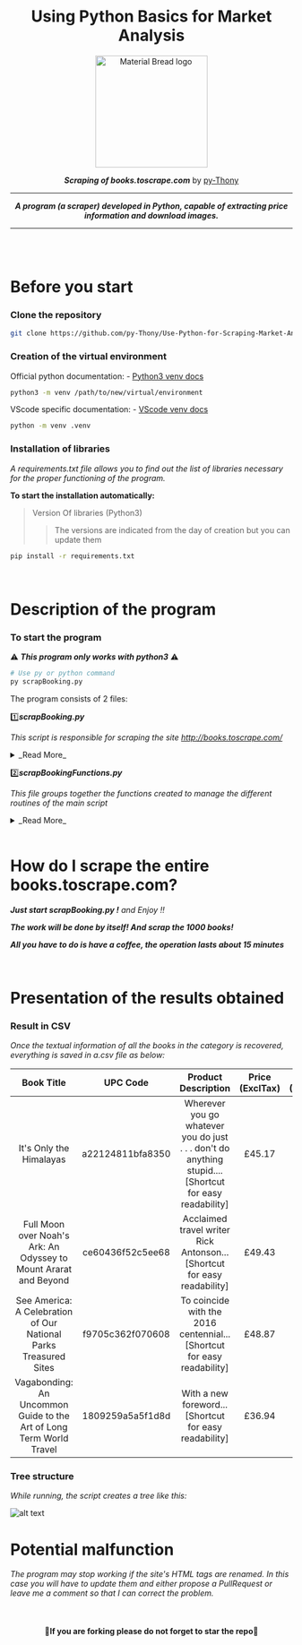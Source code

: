 <div align="center">

# Using Python Basics for Market Analysis
</div>

<p align="center">
  <img width="200" src="https://user.oc-static.com/upload/2020/09/22/1600779540759_Online%20bookstore-01.png" alt="Material Bread logo">
</p>

<div align="center">

___Scraping of books.toscrape.com___
by [py-Thony](https://github.com/py-Thony "Click to access my GitHub profile and discover my other projects.")

</div>

---

<div align="center">

___A program (a scraper) developed in Python, capable of extracting price information and download images.___
</div>

---
<br/>
<br/>

# Before you start

### Clone the repository
```bash
git clone https://github.com/py-Thony/Use-Python-for-Scraping-Market-Analysis
```

### Creation of the virtual environment
Official python documentation:
    - [Python3 venv docs](https://docs.python.org/fr/3/library/venv.html "Documentation for creating and using a virtual environment to work free from version conflicts.")
```bash
python3 -m venv /path/to/new/virtual/environment
```

VScode specific documentation:
    - [VScode venv docs](https://code.visualstudio.com/docs/python/environments "Documentation for creating and using a virtual environment to work free from version conflicts.")
```bash
python -m venv .venv
```

### Installation of libraries
_A requirements.txt file allows you to find out the list of libraries necessary for the proper functioning of the program._

__To start the installation automatically:__
>Version Of libraries (Python3)
>>The versions are indicated from the day of creation but you can update them
```bash
pip install -r requirements.txt
```

<br/>

# Description of the program

### To start the program

:warning: ___This program only works with python3___ :warning:
```bash
# Use py or python command
py scrapBooking.py
```

The program consists of 2 files:

:one:___scrapBooking.py___

_This script is responsible for scraping the site http://books.toscrape.com/_
<details>
  <summary>_Read More_</summary>
  <p>

__CONCEPTION:__

:point_right:__Step 1:__ 

Extraction of URLS from each category and listing.

:point_right:__Step 2:__ 

Peel this list to scrape all book links
        and generate tuples listing (category name, [link list])

:point_right:__Step 3:__ 

Query each book link to:
* Extraction of textual information
* Download the image of the book

:point_right:__Step 3bis:__ 

Creation of self-named parent files according to the name of the category:
* Creation of 'CSV' and 'IMAGES' child folders
* Saving text data to a CSV file in the CSV folder
* Saving images renamed with the title of the book in the IMAGES folder


__GENERATION OF FOLDERS AND FILES:__

* ___Parent folder___ with the category name
    - ___Child folder___ named CSV
        - File.csv with the name of the category
    - ___Child folder___ named IMAGES
        - Saving images in JPG format and renamed with the title of the book
</p>
</details>


:two:___scrapBookingFunctions.py___

_This file groups together the functions created to manage the different routines of the main script_
<details>
  <summary>_Read More_</summary>
  <p>

:arrow_right:__scrap_links_of_categories__

Function used to retrieve the links of the categories.

:arrow_right:__scrap_links_of_books__

Function used to retrieve the links of the books.

:arrow_right:__scrap_book_informations__

This function retrieves the following information:
- Book name
- UPC code
- Type of product
- Price (with and without tax, and tax only)
- The availability
- the number of comments
- the star rating
- the url of the image
And download the images.

:arrow_right:__scrap_and_save_book_image__

Function used to download the image of each book.

:arrow_right:__create_folder__

Function used only to manage
a possible error during file access, 
the path settings are deliberately 
processed in the same place as the calls 
for the sake of readability
</p>
</details>

<br/>

# How do I scrape the entire books.toscrape.com?

___Just start scrapBooking.py !___ _and Enjoy !!_

___The work will be done by itself! And scrap the 1000 books!___

___All you have to do is have a coffee, the operation lasts about 15 minutes___

<br/>

# Presentation of the results obtained

### Result in CSV

_Once the textual information of all the books in the category is recovered, everything is saved in a.csv file as below:_


| Book  Title | UPC  Code | Product  Description | Price  (ExclTax) | Price  (InclTax) | Taxes |Availability | Reviews_rating | Image  Url |
| :---: | :---: | :---: | :---: | :---: | :---: | :---: | :---: | :---: |
| It's  Only  the  Himalayas | a22124811bfa8350 | Wherever  you  go  whatever  you  do  just  .  .  .  don't  do  anything  stupid....[Shortcut for easy readability] | £45.17 | £45.17 | £0.00 | In  stock  (19  available) | Two | http://books.toscrape.com/media/cache/6d/41/6d418a73cc7d4ecfd75ca11d854041db.jpg |
| Full  Moon  over  Noah's  Ark:  An  Odyssey  to  Mount  Ararat  and  Beyond | ce60436f52c5ee68 | Acclaimed  travel  writer  Rick  Antonson...[Shortcut for easy readability] | £49.43 | £49.43 | £0.00 | In  stock  (15  available) | Four | http://books.toscrape.com/media/cache/fe/8a/fe8af6ceec7718986380c0fde9b3b34f.jpg |
| See  America:  A  Celebration  of  Our  National  Parks  Treasured  Sites | f9705c362f070608 | To  coincide  with  the  2016  centennial...[Shortcut for easy readability] | £48.87 | £48.87 | £0.00 | In  stock  (14  available) | Three |http://books.toscrape.com/media/cache/c7/1a/c71a85dbf8c2dbc75cb271026618477c.jpg |
| Vagabonding:  An  Uncommon  Guide  to  the  Art  of  Long  Term  World  Travel | 1809259a5a5f1d8d | With  a  new  foreword...[Shortcut for easy readability] | £36.94 | £36.94 | £0.00 | In  stock  (8  available) | Two | http://books.toscrape.com/media/cache/ca/30/ca30b1afe1e76ce7ba1db8176d398e53.jpg |


### Tree structure

_While running, the script creates a tree like this:_

![alt text](https://github.com/py-Thony/Use-Python-for-Scraping-Market-Analysis/blob/master/Livrables/Images%20Readme/tree.JPG?raw=true)


# Potential malfunction

_The program may stop working if the site's HTML tags are renamed._
_In this case you will have to update them and either propose a PullRequest_
_or leave me a comment so that I can correct the problem._

</br>

<div align="center">

#### :snake:If you are forking please do not forget to star the repo:snake:

</br>
